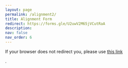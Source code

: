 ```yaml
---
layout: page
permalink: /alignment2/
title: Alignment Form
redirect: https://forms.gle/U2uwV2M65jVCutRaA
description:
nav: false
nav_order: 6
---
```


<p>If your browser does not redirect you, please use <a href="https://forms.gle/U2uwV2M65jVCutRaA">this link</a></p>.
